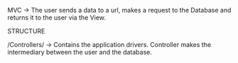 MVC -> The user sends a data to a url, makes a request to the Database and returns it to the user via the View.

STRUCTURE

/Controllers/ -> Contains the application drivers. Controller makes the intermediary between the user and the database.
